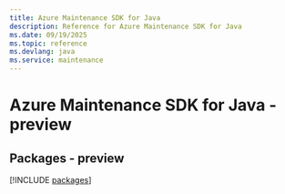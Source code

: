 ```yaml
---
title: Azure Maintenance SDK for Java
description: Reference for Azure Maintenance SDK for Java
ms.date: 09/19/2025
ms.topic: reference
ms.devlang: java
ms.service: maintenance
---
```

# Azure Maintenance SDK for Java - preview
## Packages - preview
[!INCLUDE [packages](maintenance-index.md)]